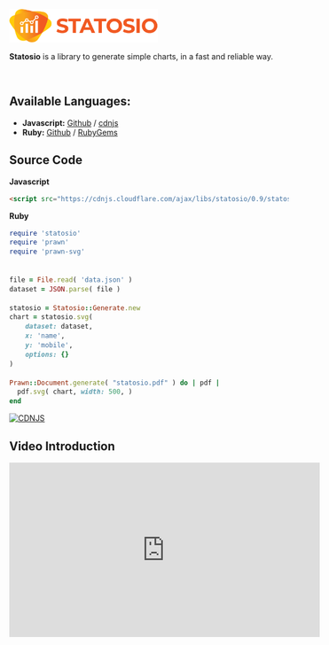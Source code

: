 <img src="./assets/images/statosio.png" height="60px">

<br>

**Statosio** is a library to generate simple charts, in a fast and reliable way.

<br>

## Available Languages:
- **Javascript:** [Github](https://github.com/a6b8/statosio-for-javascript) / [cdnjs](https://cdnjs.com/libraries/statosio)
- **Ruby:** [Github](https://github.com/a6b8/statosio-for-ruby) / [RubyGems](https://rubygems.org/gems/statosio)


## Source Code

**Javascript**
```html
<script src="https://cdnjs.cloudflare.com/ajax/libs/statosio/0.9/statosio.js"></script>
```

**Ruby**
```ruby
require 'statosio'
require 'prawn'
require 'prawn-svg'


file = File.read( 'data.json' )
dataset = JSON.parse( file )

statosio = Statosio::Generate.new
chart = statosio.svg(
    dataset: dataset,
    x: 'name',
    y: 'mobile',
    options: {}
)

Prawn::Document.generate( "statosio.pdf" ) do | pdf |
  pdf.svg( chart, width: 500, )
end
```


[![CDNJS](https://img.shields.io/cdnjs/v/statosio.svg)](https://cdnjs.com/libraries/statosio)

## Video Introduction

<iframe width="560" height="315" src="https://www.youtube.com/embed/i6od9O8jz1E?autoplay=1" frameborder="0" allow="accelerometer; autoplay; clipboard-write; encrypted-media; gyroscope; picture-in-picture" allowfullscreen></iframe>
